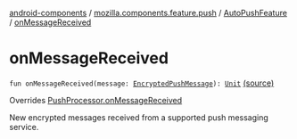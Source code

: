 [android-components](../../index.md) / [mozilla.components.feature.push](../index.md) / [AutoPushFeature](index.md) / [onMessageReceived](./on-message-received.md)

# onMessageReceived

`fun onMessageReceived(message: `[`EncryptedPushMessage`](../../mozilla.components.concept.push/-encrypted-push-message/index.md)`): `[`Unit`](https://kotlinlang.org/api/latest/jvm/stdlib/kotlin/-unit/index.html) [(source)](https://github.com/mozilla-mobile/android-components/blob/master/components/feature/push/src/main/java/mozilla/components/feature/push/AutoPushFeature.kt#L157)

Overrides [PushProcessor.onMessageReceived](../../mozilla.components.concept.push/-push-processor/on-message-received.md)

New encrypted messages received from a supported push messaging service.

